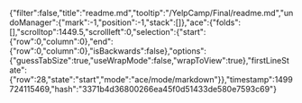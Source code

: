 {"filter":false,"title":"readme.md","tooltip":"/YelpCamp/Final/readme.md","undoManager":{"mark":-1,"position":-1,"stack":[]},"ace":{"folds":[],"scrolltop":1449.5,"scrollleft":0,"selection":{"start":{"row":0,"column":0},"end":{"row":0,"column":0},"isBackwards":false},"options":{"guessTabSize":true,"useWrapMode":false,"wrapToView":true},"firstLineState":{"row":28,"state":"start","mode":"ace/mode/markdown"}},"timestamp":1499724115469,"hash":"3371b4d36800266ea45f0d51433de580e7593c69"}